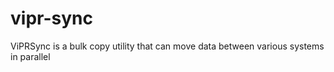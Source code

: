vipr-sync
=========

ViPRSync is a bulk copy utility that can move data between various systems in parallel

